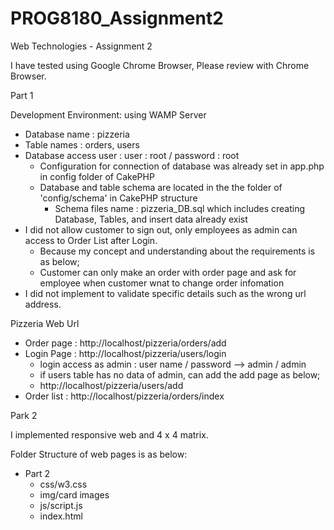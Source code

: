 # PROG8180_Assignment2
Web Technologies - Assignment 2

I have tested using Google Chrome Browser, Please review with Chrome Browser.

Part 1

Development Environment: using WAMP Server
  - Database name : pizzeria
  - Table names : orders, users
  - Database access user  : user : root  / password : root
    - Configuration for connection of database was already set in app.php in config folder of CakePHP 
    - Database and table schema are located in the the folder of 'config/schema' in CakePHP structure
      - Schema files name : pizzeria_DB.sql which includes creating Database, Tables, and insert data already exist
  - I did not allow customer to sign out, only employees as admin can access to Order List after Login.
    - Because my concept and understanding about the requirements is as below;
    - Customer can only make an order with order page and ask for employee when customer wnat to change order infomation
  - I did not implement to validate specific details such as the wrong url address.

Pizzeria Web Url 
  - Order page : http://localhost/pizzeria/orders/add
  - Login Page : http://localhost/pizzeria/users/login
    - login access as admin : user name / password --> admin / admin
    - if users table has no data of admin, can add the add page as below;
    - http://localhost/pizzeria/users/add
  - Order list : http://localhost/pizzeria/orders/index  

Park 2

I implemented responsive web and 4 x 4 matrix. 

Folder Structure of web pages is as below:
  - Part 2
    - css/w3.css
    - img/card images
    - js/script.js
    - index.html
